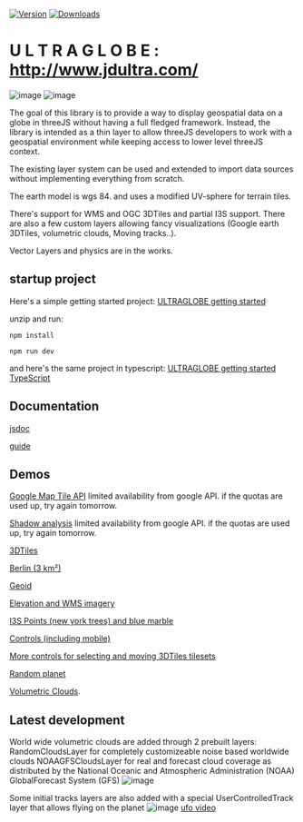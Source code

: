 [![Version](https://img.shields.io/npm/v/@jdultra/ultra-globe?style=flat&colorA=000000&colorB=000000)](https://npmjs.com/package/@jdultra/ultra-globe)
[![Downloads](https://img.shields.io/npm/dt/@jdultra/ultra-globe.svg?style=flat&colorA=000000&colorB=000000)](https://npmjs.com/package/@jdultra/ultra-globe)

# U L T R A G L O B E  :  http://www.jdultra.com/
![image](https://github.com/ebeaufay/UltraGlobe/assets/16924300/394b0cd1-04c2-44ee-b510-b580d3c235f9)
![image](https://github.com/ebeaufay/UltraGlobe/assets/16924300/d26e3484-3a7d-4aef-8e91-8e679d3d6473)


The goal of this library is to provide a way to display geospatial data on a globe in threeJS without having a full fledged framework. Instead, the library is intended as a thin layer to allow threeJS developers to work with a geospatial environment while keeping access to lower level threeJS context.

The existing layer system can be used and extended to import data sources without implementing everything from scratch.

The earth model is wgs 84. and uses a modified UV-sphere for terrain tiles.

There's support for WMS and OGC 3DTiles and partial I3S support. 
There are also a few custom layers allowing fancy visualizations (Google earth 3DTiles, volumetric clouds, Moving tracks..).

Vector Layers and physics are in the works.

## startup project
Here's a simple getting started project: [ULTRAGLOBE getting started](https://drive.google.com/file/d/1ECn7C98WRZRlaNhz_CG5sVFWkwG4mvTb/view?usp=share_link)

unzip and run:

```
npm install
```
```
npm run dev
```

and here's the same project in typescript: [ULTRAGLOBE getting started TypeScript](https://drive.google.com/file/d/1TPZiEL6xq_qNbfiWT-BE08S5SozcPc0S/view?usp=sharing)
## Documentation

[jsdoc](https://www.jdultra.com/ultraglobe/docs/Map.html)

[guide](https://github.com/ebeaufay/UltraGlobe/blob/master/guide/README.md)


## Demos

[Google Map Tile API](https://www.jdultra.com/mapTiles/index.html) limited availability from google API. if the quotas are used up, try again tomorrow.

[Shadow analysis](https://www.jdultra.com/sunny/index.html) limited availability from google API. if the quotas are used up, try again tomorrow.

[3DTiles](https://ebeaufay.github.io/UltraGlobeDemo/)

[Berlin (3 km²)](https://www.jdultra.com/berlin/index.html)

[Geoid](https://storage.googleapis.com/jdultra.com/geoid/index.html)

[Elevation and WMS imagery](https://storage.googleapis.com/jdultra.com/elevation/index.html)

[I3S Points (new york trees) and blue marble](https://storage.googleapis.com/jdultra.com/i3s/index.html)

[Controls (including mobile)](https://storage.googleapis.com/jdultra.com/controllers/index.html)

[More controls for selecting and moving 3DTiles tilesets](https://storage.googleapis.com/jdultra.com/tilesetplacement/index.html)

[Random planet](https://www.jdultra.com/random/index.html)

[Volumetric Clouds](https://www.jdultra.com/clouds/index.html).

## Latest development
World wide volumetric clouds are added through 2 prebuilt layers: 
RandomCloudsLayer for completely customizeable noise based worldwide clouds
NOAAGFSCloudsLayer for real and forecast cloud coverage as distributed by the National Oceanic and Atmospheric Administration (NOAA) GlobalForecast System (GFS)
![image](https://github.com/ebeaufay/UltraGlobe/assets/16924300/cd834ec5-e0b0-44f5-85d8-a0fb65f424a0)

Some initial tracks layers are also added with a special UserControlledTrack layer that allows flying on the planet
![image](https://github.com/ebeaufay/UltraGlobe/assets/16924300/a663fa99-e042-433f-8996-127c80b54f47)
[ufo video](https://youtu.be/mJf5xJkHVK8)


